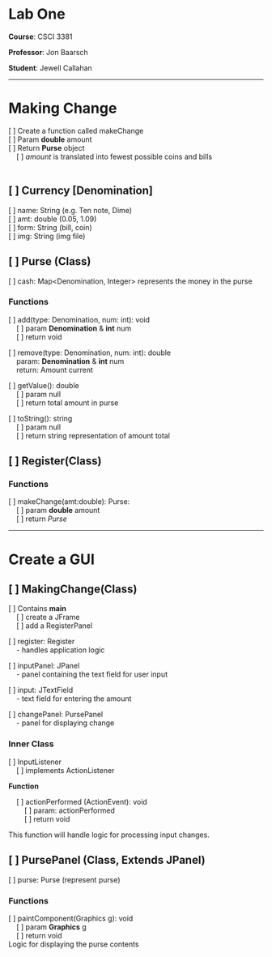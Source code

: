 # Lab One

**Course**: CSCI 3381

**Professor**: Jon Baarsch

**Student**: Jewell Callahan

---

# Making Change

[ ] Create a function called makeChange <br>
[ ] Param **double** amount <br>
[ ] Return **Purse** object <br>
&nbsp; &nbsp; [ ] _amount_ is translated into
 fewest possible coins and bills <br>
<br>

## [ ] Currency [Denomination]

[ ] name: String (e.g. Ten note, Dime)<br>
[ ] amt: double (0.05, 1.09) <br>
[ ] form: String (bill, coin) <br>
[ ] img: String (img file) <br>

## [ ] Purse (Class)

[ ] cash: Map<Denomination, Integer>
     represents the money in the purse <br>

### Functions 

[ ] add(type: Denomination, num: int): void<br>
&nbsp; &nbsp; [ ] param **Denomination** & **int** num <br>
&nbsp; &nbsp; [ ] return void <br>

[ ] remove(type: Denomination, num: int): double <br>
&nbsp; &nbsp; param: **Denomination** & **int** num <br>
&nbsp; &nbsp; return: Amount current <br>

[ ] getValue(): double <br>
&nbsp; &nbsp; [ ] param  null <br>
&nbsp; &nbsp; [ ] return total amount in purse <br>

[ ] toString(): string <br>
&nbsp; &nbsp; [ ] param null <br>
&nbsp; &nbsp; [ ] return string representation of 
    amount total <br>

## [ ] Register(Class)

### Functions

[ ] makeChange(amt:double): Purse: <br>
&nbsp; &nbsp; [ ] param **double** amount <br>
&nbsp; &nbsp; [ ] return *Purse* <br>

---

# Create a GUI

## [ ] MakingChange(Class)

[ ] Contains **main** <br>
&nbsp; &nbsp; [ ] create a JFrame <br>
&nbsp; &nbsp; [ ] add a RegisterPanel <br>

[ ] register: Register <br>
&nbsp; &nbsp; - handles application logic <br>

[ ] inputPanel: JPanel <br>
&nbsp; &nbsp; - panel containing the text field for user
    input <br>

[ ] input: JTextField <br>
&nbsp; &nbsp; - text field for entering the
    amount

[ ] changePanel: PursePanel <br>
&nbsp; &nbsp; - panel for displaying change <br>

### Inner Class

[ ] InputListener <br>
&nbsp; &nbsp; [ ] implements ActionListener <br>

**Function** <br>

&nbsp; &nbsp; [ ] actionPerformed (ActionEvent): void<br>
&nbsp; &nbsp; &nbsp; &nbsp;
            [ ] param: actionPerformed <br>
&nbsp; &nbsp; &nbsp; &nbsp;
            [ ] return void <br>

This function will handle logic for processing
 input changes. <br>

## [ ] PursePanel (Class, Extends JPanel)

[ ] purse: Purse (represent purse)<br>

### Functions
[ ] paintComponent(Graphics g): void <br>
&nbsp; &nbsp; [ ] param **Graphics** g <br>
&nbsp; &nbsp; [ ] return void <br>
Logic for displaying the purse contents

